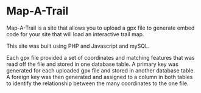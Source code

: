 # Map-A-Trail

Map-A-Trail is a site that allows you to upload a gpx file to generate embed code for your site that will load an interactive trail map.

This site was built using PHP and Javascript and mySQL.

Each gpx file provided a set of coordinates and matching features that was read off the file and stored in one database table.
A primary key was generated for each uploaded gpx file and stored in another database table.
A foreign key was then generated and assigned to a column in both tables to identify the relationship between the many coordinates to the one file.

